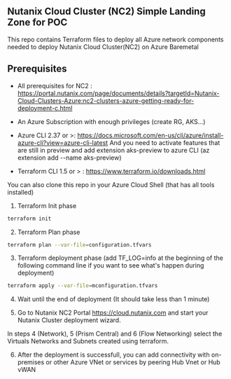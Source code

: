 ## Nutanix Cloud Cluster (NC2) Simple Landing Zone for POC

This repo contains Terraform files to deploy all Azure network components needed to deploy Nutanix Cloud Cluster(NC2) on Azure Baremetal


## Prerequisites

- All prerequisites for NC2 : https://portal.nutanix.com/page/documents/details?targetId=Nutanix-Cloud-Clusters-Azure:nc2-clusters-azure-getting-ready-for-deployment-c.html


- An Azure Subscription with enough privileges (create RG, AKS...)
- Azure CLI 2.37 or >: <https://docs.microsoft.com/en-us/cli/azure/install-azure-cli?view=azure-cli-latest>
   And you need to activate features that are still in preview and add extension aks-preview to azure CLI (az extension add --name aks-preview)
- Terraform CLI 1.5 or > : <https://www.terraform.io/downloads.html>

You can also clone this repo in your Azure Cloud Shell (that has all tools installed)



1. Terraform Init phase  

```bash
terraform init
```

2. Terraform Plan phase

```bash
terraform plan --var-file=configuration.tfvars
```

3. Terraform deployment phase (add TF_LOG=info at the beginning of the following command line if you want to see what's happen during deployment)

```bash
terraform apply --var-file=mconfiguration.tfvars
```

4. Wait until the end of deployment (It should take less than 1 minute)

5. Go to Nutanix NC2 Portal https://cloud.nutanix.com and start your Nutanix Cluster deployment wizard.

In steps 4 (Network), 5 (Prism Central) and 6 (Flow Networking) select the Virtuals Networks and Subnets created using terraform.

6. After the deployment is successfull, you can add connectivity with on-premises or other Azure VNet or services by peering Hub Vnet or Hub vWAN

